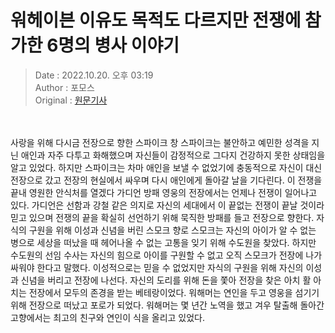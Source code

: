 <!-- 타이틀 -->  
# 워헤이븐 이유도 목적도 다르지만 전쟁에 참가한 6명의 병사 이야기  
<!-- 기사 정보 -->  
> Date : 2022.10.20. 오후 03:19  
> Author : 포모스  
> Original : [원문기사](https://n.news.naver.com/mnews/article/236/0000228346?sid=105)  
<br/>  
<!-- 대표 이미지 -->  
<img alt="" src="https://imgnews.pstatic.net/image/236/2022/10/20/0000228346_001_20221020151901341.jpg?type=w647"/>  
<br/><br/>  
<!-- 기사 본문 -->  
사랑을 위해 다시금 전장으로 향한 스파이크 창 스파이크는 불안하고 예민한 성격을 지닌 애인과 자주 다투고 화해했으며 자신들이 감정적으로 그다지 건강하지 못한 상태임을 알고 있었다.
하지만 스파이크는 차마 애인을 보낼 수 없었기에 충동적으로 자신이 대신 전장으로 갔고 전장의 현실에서 싸우며 다시 애인에게 돌아갈 날을 기다린다.
이 전쟁을 끝내 영원한 안식처를 열겠다 가디언 방패 영웅의 전장에서는 언제나 전쟁이 일어나고 있다.
가디언은 선함과 강철 같은 의지로 자신의 세대에서 이 끝없는 전쟁이 끝날 것이라 믿고 있으며 전쟁의 끝을 확실히 선언하기 위해 묵직한 방패를 들고 전장으로 향한다.
자식의 구원을 위해 이성과 신념을 버린 스모크 향로 스모크는 자신의 아이가 알 수 없는 병으로 세상을 떠났을 때 헤어나올 수 없는 고통을 잊기 위해 수도원을 찾았다.
하지만 수도원의 선임 수사는 자신의 힘으로 아이를 구원할 수 없고 오직 스모크가 전장에 나가 싸워야 한다고 말했다.
이성적으로는 믿을 수 없었지만 자식의 구원을 위해 자신의 이성과 신념을 버리고 전장에 나선다.
자신의 도리를 위해 돈을 쫓아 전장을 찾은 아치 활 아치는 전장에서 모두의 존경을 받는 베테랑이었다.
워해머는 연인을 두고 영웅을 섬기기 위해 전장으로 떠났고 포로가 되었다.
워해머는 몇 년간 노역을 했고 겨우 탈출해 돌아간 고향에서는 최고의 친구와 연인이 식을 올리고 있었다.  
<br/><br/><br/>  

